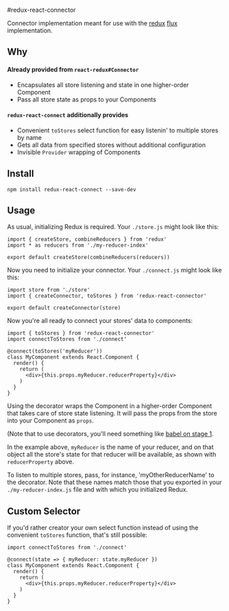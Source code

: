 #redux-react-connector

Connector implementation meant for use with the [redux](https://github.com/gaearon/redux) [flux](https://facebook.github.io/flux/docs/overview.html) implementation.

## Why

#### Already provided from `react-redux#Connector`

- Encapsulates all store listening and state in one higher-order Component
- Pass all store state as props to your Components

#### `redux-react-connect` additionally provides

- Convenient `toStores` select function for easy listenin' to multiple stores by name
- Gets all data from specified stores without additional configuration
- Invisible `Provider` wrapping of Components

## Install

```
npm install redux-react-connect --save-dev
```

## Usage

As usual, initializing Redux is required.  Your `./store.js` might look like this:

```
import { createStore, combineReducers } from 'redux'
import * as reducers from './my-reducer-index'

export default createStore(combineReducers(reducers))
```

Now you need to initialize your connector.  Your `./connect.js` might look like this:

```
import store from './store'
import { createConnector, toStores } from 'redux-react-connector'

export default createConnector(store)
```

Now you're all ready to connect your stores' data to components:

```
import { toStores } from 'redux-react-connector'
import connectToStores from './connect'

@connect(toStores('myReducer'))
class MyComponent extends React.Component {
  render() {
    return (
      <div>{this.props.myReducer.reducerProperty}</div>
    )
  }
}
```

Using the decorator wraps the Component in a higher-order Component that takes care of store state listening.  It will pass the props from the store into your Component as `props`.

(Note that to use decorators, you'll need something like [babel on stage 1](https://babeljs.io/docs/usage/experimental/).

In the example above, `myReducer` is the name of your reducer, and on that object all the store's state for that reducer will be available, as shown with `reducerProperty` above.

To listen to multiple stores, pass, for instance, 'myOtherReducerName' to the decorator.  Note that these names match those that you exported in your `./my-reducer-index.js` file and with which you initialized Redux.

## Custom Selector

If you'd rather creator your own select function instead of using the convenient `toStores` function, that's still possible:

```
import connectToStores from './connect'

@connect(state => { myReducer: state.myReducer })
class MyComponent extends React.Component {
  render() {
    return (
      <div>{this.props.myReducer.reducerProperty}</div>
    )
  }
}
```

